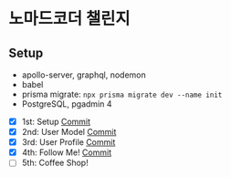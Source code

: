 # 노마드코더 챌린지

## Setup

- apollo-server, graphql, nodemon
- babel
- prisma
  migrate: `npx prisma migrate dev --name init`
- PostgreSQL, pgadmin 4

- [x] 1st: Setup [Commit](https://github.com/shinho601/nomadcoffee-backend/commit/c14ca12887d0a213e61057703ebac8ac2aeb4325)
- [x] 2nd: User Model [Commit](https://github.com/shinho601/nomadcoffee-backend/commit/51789620832560244fe5082cc21e3e3da10a40be)
- [x] 3rd: User Profile [Commit](https://github.com/shinho601/nomadcoffee-backend/commit/003bfb50bf20ccea444aa66ec7c04a971de131e0)
- [x] 4th: Follow Me! [Commit](https://github.com/shinho601/nomadcoffee-backend/commit/3e952f189dc3ccf878b6a5b03d036afecccfeafb)
- [ ] 5th: Coffee Shop!
